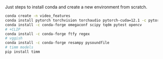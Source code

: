 Just steps to install conda and create a new environment from scratch.
```bash
conda create -n video_features
conda install pytorch torchvision torchaudio pytorch-cuda=12.1 -c pytorch -c nvidia
conda install -c conda-forge omegaconf scipy tqdm pytest opencv
# +CLIP
conda install -c conda-forge ftfy regex
# vggish
conda install -c conda-forge resampy pysoundfile
# timm models
pip install timm
```
